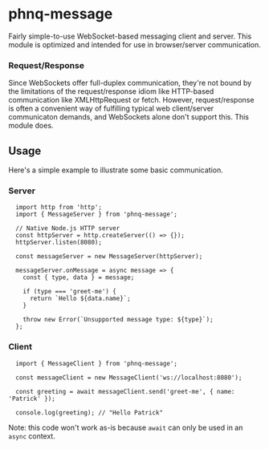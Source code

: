 # phnq-message

Fairly simple-to-use WebSocket-based messaging client and server. This module is optimized and intended for use
in browser/server communication.

### Request/Response

Since WebSockets offer full-duplex communication, they're not bound by the limitations of the request/response idiom
like HTTP-based communication like XMLHttpRequest or fetch. However, request/response is often a convenient way of
fulfilling typical web client/server communicaton demands, and WebSockets alone don't support this. This module does.

## Usage

Here's a simple example to illustrate some basic communication.

### Server

```
  import http from 'http';
  import { MessageServer } from 'phnq-message';

  // Native Node.js HTTP server
  const httpServer = http.createServer(() => {});
  httpServer.listen(8080);

  const messageServer = new MessageServer(httpServer);

  messageServer.onMessage = async message => {
    const { type, data } = message;

    if (type === 'greet-me') {
      return `Hello ${data.name}`;
    }

    throw new Error(`Unsupported message type: ${type}`);
  };

```

### Client

```
  import { MessageClient } from 'phnq-message';

  const messageClient = new MessageClient('ws://localhost:8080');

  const greeting = await messageClient.send('greet-me', { name: 'Patrick' });

  console.log(greeting); // "Hello Patrick"

```

Note: this code won't work as-is because `await` can only be used in an `async` context.
